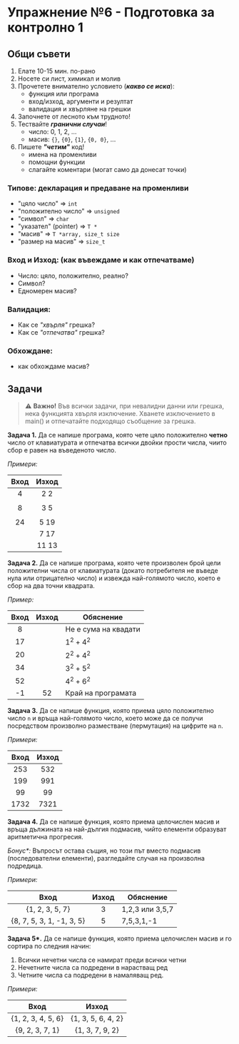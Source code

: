 # Упражнение №6 - Подготовка за контролно 1

## Общи съвети

1. Елате 10-15 мин. по-рано
2. Носете си лист, химикал и молив
3. Прочетете внимателно условието (_**какво се иска**_):
   - функция или програма
   - вход/изход, аргументи и резултат
   - валидация и хвърляне на грешки
4. Започнете от лесното към трудното!
5. Тествайте _**гранични случаи**_!
   - число: 0, 1, 2, ...
   - масив: `{}`, `{0}`, `{1}`, `{0, 0}`, ...
6. Пишете **_"четим"_** код!
   - имена на променливи
   - помощни функции
   - слагайте коментари (могат само да донесат точки)

### Типове: декларация и предаване на променливи
- "цяло число" => `int`
- "положително число" => `unsigned`
- "символ" => `char`
- "указател" (pointer) => `T *`
- "масив" => `T *array, size_t size`
- "размер на масив" => `size_t`

### Вход и Изход: (как въвеждаме и как отпечатваме)
- Число: цяло, положително, реално?
- Символ?
- Едномерен масив?

### Валидация:
- Как се _"хвърля"_ грешка?
- Как се _"отпечатва"_ грешка?

### Обхождане:
- как обхождаме масив?


## Задачи

> :warning: **Важно!** Във всички задачи, при невалидни данни или грешка, нека функцията хвърля изключение. Хванете изключението в main() и отпечатайте подходящо съобщение за грешка.

**Задача 1.** Да се напише програма, която чете цяло положително **четно** число от клавиатурата и отпечатва всички двойки прости числа, чиито сбор е равен на въведеното число.

_Примери:_

|     Вход     |   Изход   |
|:------------:|:---------:|
| 4 | 2 2 |
| | |
| 8 | 3 5 |
| | |
| 24 | 5 19 |
| | 7 17 |
| | 11 13 |


**Задача 2.** Да се напише програма, която чете произволен брой цели положителни числа от клавиатурата (докато потребителя не въведе нула или отрицателно число) и извежда най-голямото число, което е сбор на два точни квадрата.

_Пример:_

|     Вход     |   Изход   | Обяснение |
|:------------:|:---------:|-----------|
| 8  |      | Не е сума на квадати |
| 17 |      | $1^2 + 4^2$ |
| 20 |      | $2^2 + 4^2$ |
| 34 |      | $3^2 + 5^2$ |
| 52 |      | $4^2 + 6^2$ |
| -1 |  52  | Край на програмата |


**Задача 3.** Да се напише функция, която приема цяло положително число `n` и връща най-голямото число, което може да се получи посредством произволно разместване (пермутация) на цифрите на `n`.

_Примери:_

|     Вход     |   Изход   |
|:------------:|:---------:|
| 253 | 532 |
| 199 | 991 |
| 99  | 99  |
| 1732 | 7321 |


**Задача 4.** Да се напише функция, която приема целочислен масив и връща дължината на най-дългия подмасив, чийто елементи образуват аритметична прогресия.

_Бонус&ast;:_ Въпросът остава същия, но този път вместо подмасив (последователни елементи), разгледайте случая на произволна подредица.

_Примери:_

|     Вход     |   Изход   | Обяснение |
|:------------:|:---------:|-----------|
| {1, 2, 3, 5, 7} | 3 | 1,2,3 или 3,5,7 |
| {8, 7, 5, 3, 1, -1, 3, 5} | 5 | 7,5,3,1,-1 |

**Задача 5&ast;.** Да се напише функция, която приема целочислен масив и го сортира по следния начин:
1. Всички нечетни числа се намират преди всички четни
2. Нечетните числа са подредени в нарастващ ред
3. Четните числа са подредени в намаляващ ред.

_Примери:_

|     Вход     |   Изход   |
|:------------:|:---------:|
| {1, 2, 3, 4, 5, 6} | {1, 3, 5, 6, 4, 2} |
| {9, 2, 3, 7, 1} | {1, 3, 7, 9, 2} |
